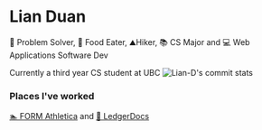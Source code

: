 # Lian Duan #
🧠 Problem Solver, 🍜 Food Eater, ⛰️Hiker, 📚 CS Major and 💻 Web Applications Software Dev

Currently a third year CS student at UBC
![Lian-D's commit stats](https://github-readme-stats.vercel.app/api/top-langs/?username=Lian-D&hide=c%2B%2B&theme=buefy&layout=compact)

### Places I've worked ###
 [🏊 FORM Athletica](https://www.formswim.com/) and
 [📝 LedgerDocs](https://www.ledgerdocs.com/)
